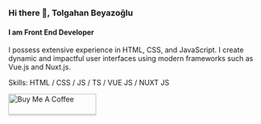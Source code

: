 ### Hi there 👋, Tolgahan Beyazoğlu
#### I am Front End Developer
I possess extensive experience in HTML, CSS, and JavaScript. I create dynamic and impactful user interfaces using modern frameworks such as Vue.js and Nuxt.js.

Skills: HTML / CSS / JS / TS /  VUE JS / NUXT JS

<a href="https://www.buymeacoffee.com/gbraad" target="_blank"><img src="https://www.buymeacoffee.com/assets/img/custom_images/orange_img.png" alt="Buy Me A Coffee" style="height: 41px !important;width: 174px !important;box-shadow: 0px 3px 2px 0px rgba(190, 190, 190, 0.5) !important;-webkit-box-shadow: 0px 3px 2px 0px rgba(190, 190, 190, 0.5) !important;" ></a>



